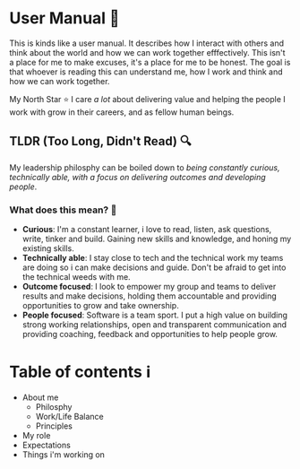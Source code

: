 # User Manual 📖
This is kinds like a user manual. It describes how I interact with others and think about the world and how we can work together efffectively. This isn't a place for me to make excuses, it's a place for me to be honest. The goal is that whoever is reading this can understand me, how I work and think and how we can work together.  

My North Star ⭐
I care _a lot_ about delivering value and helping the people I work with grow in their careers, and as fellow human beings. 

## TLDR (Too Long, Didn't Read) 🔍
My leadership philosphy can be boiled down to _being constantly curious, technically able, with a focus on delivering outcomes and developing people_. 

### What does this mean? 👀
- **Curious**: I'm a constant learner, i love to read, listen, ask questions, write, tinker and build. Gaining new skills and knowledge, and honing my existing skills.
- **Technically able**: I stay close to tech and the technical work my teams are doing so i can make decisions and guide. Don't be afraid to get into the technical weeds with me.
- **Outcome focused**: I look to empower my group and teams to deliver results and make decisions, holding them accountable and providing opportunities to grow and take ownership.
- **People focused**: Software is a team sport. I put a high value on building strong working relationships, open and transparent communication and providing coaching, feedback and opportunities to help people grow.

# Table of contents ℹ️
- About me
  - Philosphy
  - Work/Life Balance
  - Principles
- My role
- Expectations
- Things i'm working on
